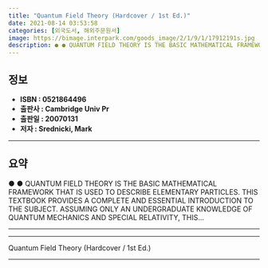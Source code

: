 ```yaml
---
title: "Quantum Field Theory (Hardcover / 1st Ed.)"
date: 2021-08-14 03:53:58
categories: [외국도서, 해외주문원서]
image: https://bimage.interpark.com/goods_image/2/1/9/1/17912191s.jpg
description: ● ● QUANTUM FIELD THEORY IS THE BASIC MATHEMATICAL FRAMEWORK THAT IS USED TO DESCRIBE ELEMENTARY PARTICLES. THIS TEXTBOOK PROVIDES A COMPLETE AND ESSENTIAL IN
---
```


## **정보**

- **ISBN : 0521864496**
- **출판사 : Cambridge Univ Pr**
- **출판일 : 20070131**
- **저자 : Srednicki, Mark**

------



## **요약**

●  ●  QUANTUM FIELD THEORY IS THE BASIC MATHEMATICAL FRAMEWORK THAT IS USED TO DESCRIBE ELEMENTARY PARTICLES. THIS TEXTBOOK PROVIDES A COMPLETE AND ESSENTIAL INTRODUCTION TO THE SUBJECT. ASSUMING ONLY AN UNDERGRADUATE KNOWLEDGE OF QUANTUM MECHANICS AND SPECIAL RELATIVITY, THIS... 

------



------


Quantum Field Theory (Hardcover / 1st Ed.) 

------



